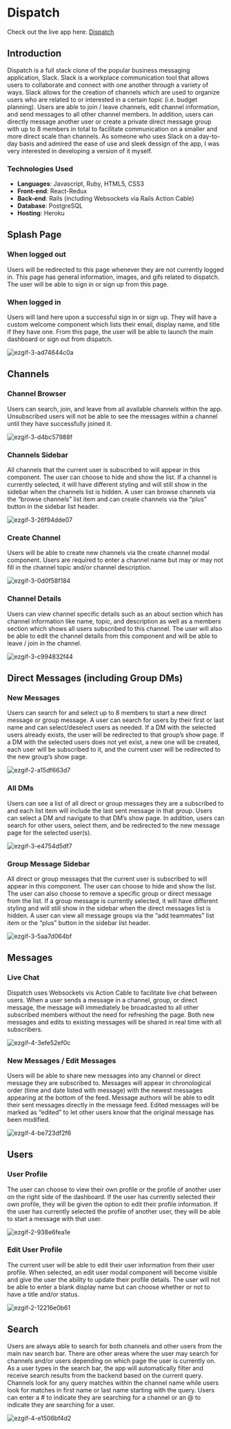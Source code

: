 # Dispatch

Check out the live app here: [Dispatch](https://dispatch-client.herokuapp.com/#/)

## Introduction
Dispatch is a full stack clone of the popular business messaging application, Slack. Slack is a workplace communication tool that allows users to collaborate and connect with one another through a variety of ways. Slack allows for the creation of channels which are used to organize users who are related to or interested in a certain topic (i.e. budget planning). Users are able to join / leave channels, edit channel information, and send messages to all other channel members. In addition, users can directly message another user or create a private direct message group with up to 8 members in total to facilitate communication on a smaller and more direct scale than channels. As someone who uses Slack on a day-to-day basis and admired the ease of use and sleek dessign of the app, I was very interested in developing a version of it myself. 

### Technologies Used
   * **Languages**: Javascript, Ruby, HTML5, CSS3
   * **Front-end**: React-Redux
   * **Back-end**: Rails (including Websockets via Rails Action Cable)
   * **Database**: PostgreSQL
   * **Hosting**: Heroku

## Splash Page

### When logged out 
Users will be redirected to this page whenever they are not currently logged in. This page has general information, images, and gifs related to dispatch. The user will be able to sign in or sign up from this page. 

### When logged in 
Users will land here upon a successful sign in or sign up. They will have a custom welcome component which lists their email, display name, and title if they have one. From this page, the user will be able to launch the main dashboard or sign out from dispatch. 

![ezgif-3-ad74644c0a](https://user-images.githubusercontent.com/65872033/167148066-f09b9eb7-9968-4f19-a71c-9a9da2f55ea0.gif)

## Channels

### Channel Browser
Users can search, join, and leave from all available channels within the app. Unsubscribed users will not be able to see the messages within a channel until they have successfully joined it.

![ezgif-3-d4bc57988f](https://user-images.githubusercontent.com/65872033/167150104-0d29b722-c7ed-4193-ba3f-c9b159563444.gif)

### Channels Sidebar
All channels that the current user is subscribed to will appear in this component. The user can choose to hide and show the list. If a channel is currently selected, it will have different styling and will still show in the sidebar when the channels list is hidden. A user can browse channels via the “browse channels” list item and can create channels via the “plus” button in the sidebar list header. 

![ezgif-3-26f94dde07](https://user-images.githubusercontent.com/65872033/167150759-58265919-a98a-4c3d-a1e4-8eaf4d0de6a8.gif)

### Create Channel
Users will be able to create new channels via the create channel modal component. Users are required to enter a channel name but may or may not fill in the channel topic and/or channel description. 

![ezgif-3-0d0f58f184](https://user-images.githubusercontent.com/65872033/167151971-f179ac10-e134-4c31-ad71-bd25c51ce02f.gif)

### Channel Details 
Users can view channel specific details such as an about section which has channel information like name, topic, and description as well as a members section which shows all users subscribed to this channel. The user will also be able to edit the channel details from this component and will be able to leave / join in the channel. 

![ezgif-3-c994832f44](https://user-images.githubusercontent.com/65872033/167152879-f62a403e-1032-494f-b915-b1dbf1716442.gif)

## Direct Messages (including Group DMs)

### New Messages
Users can search for and select up to 8 members to start a new direct message or group message. A user can search for users by their first or last name and can select/deselect users as needed. If a DM with the selected users already exists, the user will be redirected to that group’s show page. If a DM with the selected users does not yet exist, a new one will be created, each user will be subscribed to it, and the current user will be redirected to the new group’s show page. 

![ezgif-2-a15df663d7](https://user-images.githubusercontent.com/65872033/167237400-8beec649-7633-4ded-9245-951e6ab9a396.gif)

### All DMs
Users can see a list of all direct or group messages they are a subscribed to and each list item will include the last sent message in that group. Users can select a DM and navigate to that DM’s show page. In addition, users can search for other users, select them, and be redirected to the new message page for the selected user(s).

![ezgif-3-e4754d5df7](https://user-images.githubusercontent.com/65872033/167227863-25bcd456-5e92-4fcc-9cfe-9c399b6f0804.gif)

### Group Message Sidebar
All direct or group messages that the current user is subscribed to will appear in this component. The user can choose to hide and show the list. The user can also choose to remove a specific group or direct message from the list. If a group message is currently selected, it will have different styling and will still show in the sidebar when the direct messages list is hidden. A user can view all message groups via the “add teammates” list item or the “plus” button in the sidebar list header.

![ezgif-3-5aa7d064bf](https://user-images.githubusercontent.com/65872033/167227849-4a0a60e2-f51d-4008-8685-507a3e01e50c.gif)

## Messages 

### Live Chat 
Dispatch uses Websockets vis Action Cable to facilitate live chat between users. When a user sends a message in a channel, group, or direct message, the message will immediately be broadcasted to all other subscribed members without the need for refreshing the page. Both new messages and edits to existing messages will be shared in real time with all subscribers. 

![ezgif-4-3efe52ef0c](https://user-images.githubusercontent.com/65872033/167237681-a683d11c-79d5-4416-b660-6990b081b8e5.gif)

### New Messages / Edit Messages
Users will be able to share new messages into any channel or direct message they are subscribed to. Messages will appear in chronological order (time and date listed with message) with the newest messages appearing at the bottom of the feed. Message authors will be able to edit their sent messages directly in the message feed. Edited messages will be marked as “edited” to let other users know that the original message has been modified. 

![ezgif-4-be723df2f6](https://user-images.githubusercontent.com/65872033/167237792-3549c9da-6125-4372-95a0-ebc1fcc6864f.gif)

## Users

### User Profile
The user can choose to view their own profile or the profile of another user on the right side of the dashboard. If the user has currently selected their own profile, they will be given the option to edit their profile information. If the user has currently selected the profile of another user, they will be able to start a message with that user. 

![ezgif-2-938e6fea1e](https://user-images.githubusercontent.com/65872033/167227871-1252c9f4-5c0d-4ec2-a655-fe586fdbf58b.gif)

### Edit User Profile
The current user will be able to edit their user information from their user profile. When selected, an edit user modal component will become visible and give the user the ability to update their profile details. The user will not be able to enter a blank display name but can choose whether or not to have a title and/or status. 

![ezgif-2-12216e0b61](https://user-images.githubusercontent.com/65872033/167227877-7cd9f4f1-6d03-458e-9eb0-41f89ed7ef8d.gif)

## Search
Users are always able to search for both channels and other users from the main nav search bar. There are other areas where the user may search for channels and/or users depending on which page the user is currently on. As a user types in the search bar, the app will automatically filter and receive search results from the backend based on the current query. Channels look for any query matches within the channel name while users look for matches in first name or last name starting with the query. Users can enter a # to indicate they are searching for a channel or an @ to indicate they are searching for a user. 

![ezgif-4-e1506bf4d2](https://user-images.githubusercontent.com/65872033/167237913-908e1f26-a953-48d1-ba66-b7597fc8f92c.gif)

